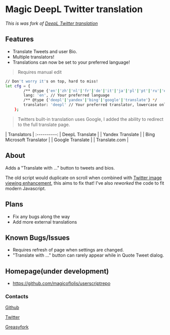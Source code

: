 # Magic DeepL Twitter translation

*This is was fork of [DeepL Twitter translation](https://greasyfork.org/scripts/411976)*

## Features
* Translate Tweets and user Bio.
* Multiple translators!
* Translations can now be set to your preferred language!

> Requires manual edit

```bash
// Don't worry it's on top, hard to miss!
let cfg = {
        /** @type {'en'|'zh'|'nl'|'fr'|'de'|'it'|'ja'|'pl'|'pt'|'ru'|'es'} */
        lang: 'en', // Your preferred language
        /** @type {'deepl'|'yandex'|'bing'|'google'|'translate'} */
        translator: 'deepl' // Your preferred translator, lowercase only!
    };
```

> Twitters built-in translation uses Google, I added the ability to redirect to the full translate page.

| Translators | 
:----------: 
| DeepL Translate |
| Yandex Translate |
| Bing Microsoft Translator |
| Google Translate |
| Translate.com |

## About

Adds a "Translate with ..." button to tweets and bios.

The old script would duplicate on scroll when combined with [Twitter image viewing enhancement](https://greasyfork.org/scripts/387918), this aims to fix that! I've also *reworked* the code to fit modern Javascript.

## Plans
* Fix any bugs along the way
* Add more external translations

## Known Bugs/Issues
* Requires refresh of page when settings are changed.
* "Translate with ..." button can rarely appear while in Quote Tweet dialog.

## Homepage(under development)
* https://github.com/magicoflolis/userscriptrepo

### Contacts

[Github](https://github.com/magicoflolis)

[Twitter](https://twitter.com/for_lollipops)

[Greasyfork](https://greasyfork.org/users/166061)